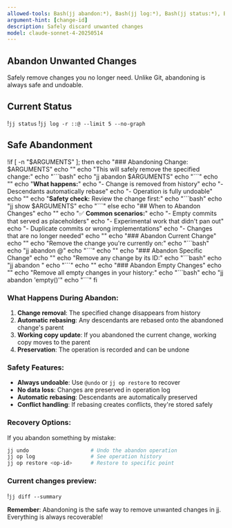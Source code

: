 ```yaml
---
allowed-tools: Bash(jj abandon:*), Bash(jj log:*), Bash(jj status:*), Bash(jj diff:*), Bash(jj op log:*)
argument-hint: [change-id]
description: Safely discard unwanted changes
model: claude-sonnet-4-20250514
---
```


## Abandon Unwanted Changes

Safely remove changes you no longer need. Unlike Git, abandoning is always safe and undoable.

## Current Status
!`jj status`
!`jj log -r ::@ --limit 5 --no-graph`

## Safe Abandonment

!if [ -n "$ARGUMENTS" ]; then
  echo "### Abandoning Change: $ARGUMENTS"
  echo ""
  echo "This will safely remove the specified change:"
  echo "\`\`\`bash"
  echo "jj abandon $ARGUMENTS"
  echo "\`\`\`"
  echo ""
  echo "**What happens:**"
  echo "- Change is removed from history"
  echo "- Descendants automatically rebase"
  echo "- Operation is fully undoable"
  echo ""
  echo "**Safety check:** Review the change first:"
  echo "\`\`\`bash"
  echo "jj show $ARGUMENTS"
  echo "\`\`\`"
else
  echo "## When to Abandon Changes"
  echo ""
  echo "✅ **Common scenarios:**"
  echo "- Empty commits that served as placeholders"
  echo "- Experimental work that didn't pan out"
  echo "- Duplicate commits or wrong implementations"
  echo "- Changes that are no longer needed"
  echo ""
  echo "### Abandon Current Change"
  echo ""
  echo "Remove the change you're currently on:"
  echo "\`\`\`bash"
  echo "jj abandon @"
  echo "\`\`\`"
  echo ""
  echo "### Abandon Specific Change"
  echo ""
  echo "Remove any change by its ID:"
  echo "\`\`\`bash"
  echo "jj abandon <change-id>"
  echo "\`\`\`"
  echo ""
  echo "### Abandon Empty Changes"
  echo ""
  echo "Remove all empty changes in your history:"
  echo "\`\`\`bash"
  echo "jj abandon 'empty()'"
  echo "\`\`\`"
fi

### What Happens During Abandon:

1. **Change removal**: The specified change disappears from history
2. **Automatic rebasing**: Any descendants are rebased onto the abandoned change's parent
3. **Working copy update**: If you abandoned the current change, working copy moves to the parent
4. **Preservation**: The operation is recorded and can be undone

### Safety Features:

- **Always undoable**: Use `@undo` or `jj op restore` to recover
- **No data loss**: Changes are preserved in operation log
- **Automatic rebasing**: Descendants are automatically preserved
- **Conflict handling**: If rebasing creates conflicts, they're stored safely

### Recovery Options:

If you abandon something by mistake:

```bash
jj undo                    # Undo the abandon operation
jj op log                  # See operation history
jj op restore <op-id>      # Restore to specific point
```

### Current changes preview:
!`jj diff --summary`

**Remember**: Abandoning is the safe way to remove unwanted changes in jj. Everything is always recoverable!